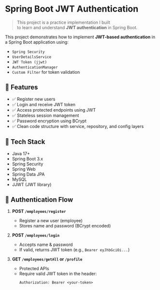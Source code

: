 # Spring Boot JWT Authentication
> This project is a practice implementation I built  
> to learn and understand **JWT authentication** in Spring Boot.

This project demonstrates how to implement **JWT-based authentication** in a Spring Boot application using:
- `Spring Security`
- `UserDetailsService`
- `JWT Token (jjwt)`
- `AuthenticationManager`
- `Custom Filter` for token validation

## 📌 Features

- ✅ Register new users
- ✅ Login and receive JWT token
- ✅ Access protected endpoints using JWT
- ✅ Stateless session management
- ✅ Password encryption using BCrypt
- ✅ Clean code structure with service, repository, and config layers

## 📂 Tech Stack

- Java 17+
- Spring Boot 3.x
- Spring Security
- Spring Web
- Spring Data JPA
- MySQL
- JJWT (JWT library)


## 🔑 Authentication Flow

1. **POST `/employees/register`**
   - Register a new user (employee)
   - Stores name and password (BCrypt encoded)

2. **POST `/employees/login`**
   - Accepts name & password
   - If valid, returns JWT token (e.g., `Bearer eyJhbGciOi...`)

3. **GET `/employees/getAll` or `/profile`**
   - Protected APIs
   - Require valid JWT token in the header:
     ```
     Authorization: Bearer <your-token>
     ```



